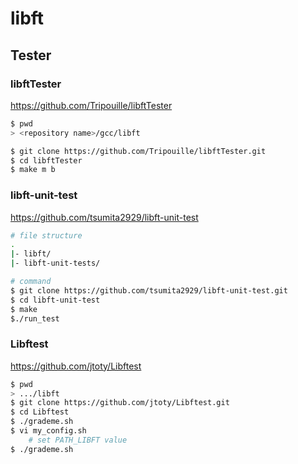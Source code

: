 # libft
## Tester
### libftTester
https://github.com/Tripouille/libftTester
```sh
$ pwd
> <repository name>/gcc/libft

$ git clone https://github.com/Tripouille/libftTester.git
$ cd libftTester
$ make m b
```

### libft-unit-test
https://github.com/tsumita2929/libft-unit-test
```sh
# file structure
.
|- libft/
|- libft-unit-tests/

# command
$ git clone https://github.com/tsumita2929/libft-unit-test.git
$ cd libft-unit-test
$ make
$./run_test
```

### Libftest
https://github.com/jtoty/Libftest
```sh
$ pwd
> .../libft
$ git clone https://github.com/jtoty/Libftest.git
$ cd Libftest
$ ./grademe.sh
$ vi my_config.sh
    # set PATH_LIBFT value
$ ./grademe.sh
```
